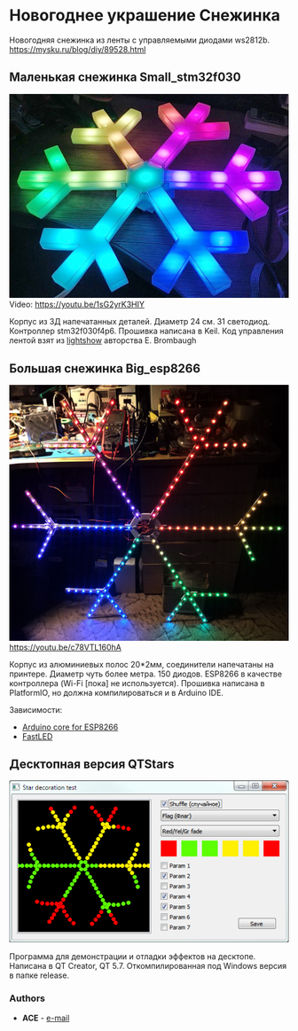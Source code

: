 ﻿Новогоднее украшение Снежинка
=============================

Новогодняя снежинка из ленты с управляемыми диодами ws2812b.\
https://mysku.ru/blog/diy/89528.html

Маленькая снежинка Small_stm32f030
----------------------------------
![](images/small.jpg)
Video: https://youtu.be/1sG2yrK3HIY

Корпус из 3Д напечатанных деталей. Диаметр 24 см. 31 светодиод. Контроллер stm32f030f4p6. Прошивка написана в Keil.
Код управления лентой взят из [lightshow](http://ebrombaugh.studionebula.com/embedded/lightshow/index.html) авторства E. Brombaugh

Большая снежинка Big_esp8266
----------------------------
![](images/big.jpg)
https://youtu.be/c78VTL160hA

Корпус из алюминиевых полос 20*2мм, соединители напечатаны на принтере. Диаметр чуть более метра. 150 диодов. ESP8266 в качестве контроллера
(Wi-Fi [пока] не используется). Прошивка написана в PlatformIO, но должна компилироваться и в Arduino IDE.

Зависимости:
* [Arduino core for ESP8266](https://github.com/esp8266/Arduino)
* [FastLED](https://github.com/FastLED/FastLED)

Десктопная версия QTStars
-------------------------
![](images/qtstar.png)

Программа для демонстрации и отладки эффектов на десктопе. Написана в QT Creator, QT 5.7. Откомпилированная под Windows версия в папке release.

### Authors

* **ACE** - [e-mail](mailto:ace@imlazy.ru)
